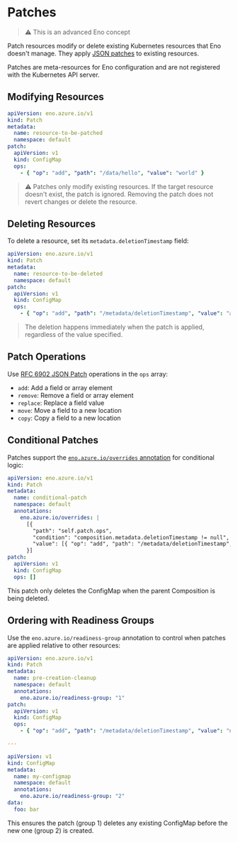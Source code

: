 # Patches

> ⚠️ This is an advanced Eno concept

Patch resources modify or delete existing Kubernetes resources that Eno doesn't manage.
They apply [JSON patches](https://tools.ietf.org/html/rfc6902) to existing resources.

Patches are meta-resources for Eno configuration and are not registered with the Kubernetes API server.


## Modifying Resources

```yaml
apiVersion: eno.azure.io/v1
kind: Patch
metadata:
  name: resource-to-be-patched
  namespace: default
patch:
  apiVersion: v1
  kind: ConfigMap
  ops:
    - { "op": "add", "path": "/data/hello", "value": "world" }
```

> ⚠️ Patches only modify existing resources. If the target resource doesn't exist, the patch is ignored. Removing the patch does not revert changes or delete the resource.

## Deleting Resources

To delete a resource, set its `metadata.deletionTimestamp` field:

```yaml
apiVersion: eno.azure.io/v1
kind: Patch
metadata:
  name: resource-to-be-deleted
  namespace: default
patch:
  apiVersion: v1
  kind: ConfigMap
  ops:
    - { "op": "add", "path": "/metadata/deletionTimestamp", "value": "anything" }
```

> The deletion happens immediately when the patch is applied, regardless of the value specified.

## Patch Operations

Use [RFC 6902 JSON Patch](https://tools.ietf.org/html/rfc6902) operations in the `ops` array:

- `add`: Add a field or array element
- `remove`: Remove a field or array element
- `replace`: Replace a field value
- `move`: Move a field to a new location
- `copy`: Copy a field to a new location

## Conditional Patches

Patches support the [`eno.azure.io/overrides` annotation](overrides.md) for conditional logic:

```yaml
apiVersion: eno.azure.io/v1
kind: Patch
metadata:
  name: conditional-patch
  namespace: default
  annotations:
    eno.azure.io/overrides: |
      [{
        "path": "self.patch.ops",
        "condition": "composition.metadata.deletionTimestamp != null",
        "value": [{ "op": "add", "path": "/metadata/deletionTimestamp", "value": "not-null" }]
      }]
patch:
  apiVersion: v1
  kind: ConfigMap
  ops: []
```

This patch only deletes the ConfigMap when the parent Composition is being deleted.

## Ordering with Readiness Groups

Use the `eno.azure.io/readiness-group` annotation to control when patches are applied relative to other resources:

```yaml
apiVersion: eno.azure.io/v1
kind: Patch
metadata:
  name: pre-creation-cleanup
  namespace: default
  annotations:
    eno.azure.io/readiness-group: "1"
patch:
  apiVersion: v1
  kind: ConfigMap
  ops:
    - { "op": "add", "path": "/metadata/deletionTimestamp", "value": "not-null" }

---

apiVersion: v1
kind: ConfigMap
metadata:
  name: my-configmap
  namespace: default
  annotations:
    eno.azure.io/readiness-group: "2"
data:
  foo: bar
```

This ensures the patch (group 1) deletes any existing ConfigMap before the new one (group 2) is created.
